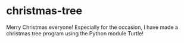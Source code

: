 # christmas-tree
Merry Christmas everyone! Especially for the occasion, I have made a christmas tree program using the Python module Turtle!
